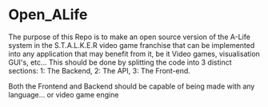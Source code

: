 # Open_ALife
The purpose of this Repo is to make an open source version of the A-Life system in the S.T.A.L.K.E.R video game franchise that can be implemented into any application that may benefit from it, be it Video games, visualisation GUI's, etc...
This should be done by splitting the code into 3 distinct sections: 
    1: The Backend, 
    2: The API, 
    3: The Front-end. 

Both the Frontend and Backend should be capable of being made with any language... or video game engine
